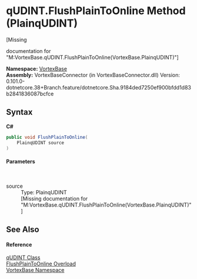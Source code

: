 # qUDINT.FlushPlainToOnline Method (PlainqUDINT)
 

\[Missing <summary> documentation for "M:VortexBase.qUDINT.FlushPlainToOnline(VortexBase.PlainqUDINT)"\]

**Namespace:**&nbsp;<a href="N_VortexBase.md">VortexBase</a><br />**Assembly:**&nbsp;VortexBaseConnector (in VortexBaseConnector.dll) Version: 0.101.0-dotnetcore.38+Branch.feature/dotnetcore.Sha.9184ded7250ef900bfdd1d83b2841836087bcfce

## Syntax

**C#**<br />
``` C#
public void FlushPlainToOnline(
	PlainqUDINT source
)
```


#### Parameters
&nbsp;<dl><dt>source</dt><dd>Type: PlainqUDINT<br />\[Missing <param name="source"/> documentation for "M:VortexBase.qUDINT.FlushPlainToOnline(VortexBase.PlainqUDINT)"\]</dd></dl>

## See Also


#### Reference
<a href="T_VortexBase_qUDINT.md">qUDINT Class</a><br /><a href="Overload_VortexBase_qUDINT_FlushPlainToOnline.md">FlushPlainToOnline Overload</a><br /><a href="N_VortexBase.md">VortexBase Namespace</a><br />
